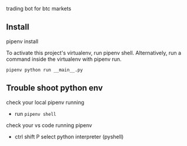 trading bot for btc markets

## Install
pipenv install

To activate this project's virtualenv, run pipenv shell.
Alternatively, run a command inside the virtualenv with pipenv run.

`pipenv python run __main__.py`

## Trouble shoot python env
check your local pipenv running
- run `pipenv shell`

check your vs code running pipenv
- ctrl shift P select python interpreter (pyshell)